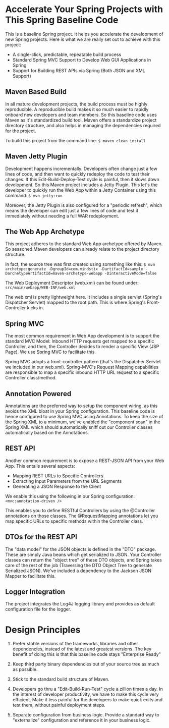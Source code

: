 Accelerate Your Spring Projects with This Spring Baseline Code
=

This is a baseline Spring project. It helps you accelerate the development of new Spring projects. Here is what we are really set out to achieve with this project:
+ A single-click, predictable, repeatable build process
+ Standard Spring MVC Support to Develop Web GUI Applications in Spring
+ Support for Building REST APIs via Spring (Both JSON and XML Support)

Maven Based Build
-
In all mature development projects, the build process must be highly reproducible. A reproducible build makes it so much easier to rapidly onboard new developers and team members. So this baseline code uses Maven as it's standardized build tool. Maven offers a standardize project directory structure, and also helps in managing the dependencies required for the project.

To build this project from the command line:
`$ maven clean install`

Maven Jetty Plugin
-
Development happens incrementally. Developers often change just a few lines of code, and then want to quickly redeploy the code to test their changes. If this Edit-Build-Deploy-Test cycle is painful, then it slows down development. So this Maven project includes a Jetty Plugin. This let's the developer to quickly run the Web App within a Jetty Container using this command:
`$ mvn jetty:run`

Moreover, the Jetty Plugin is also configured for a "periodic refresh", which means the developer can edit just a few lines of code and test it immediately without needing a full WAR redeployment.

The Web App Archetype
-
This project adheres to the standard Web App archetype offered by Maven. So seasoned Maven developers can already relate to the project directory structure.

In fact, the source tree was first created using something like this:
`$ mvn archetype:generate -DgroupId=com.mindstix -DartifactId=sample -DarchetypeArtifactId=maven-archetype-webapp -DinteractiveMode=false`

The Web Deployment Descriptor (web.xml) can be found under:
`src/main/webapp/WEB-INF/web.xml`

The web.xml is pretty lightweight here. It includes a single servlet (Spring's Dispatcher Servlet) mapped to the root path. This is where Spring's Front-Controller kicks in. 

Spring MVC
-
The most common requirement in Web App development is to support the standard MVC Model: Inbound HTTP requests get mapped to a specific Controller, and then, the Controller decides to render a specific View (JSP Page). We use Spring MVC to facilitate this.

Spring MVC adopts a front-controller pattern (that's the Dispatcher Servlet we included in our web.xml). Spring-MVC's Request Mapping capabilities are responsible to map a specific inbound HTTP URL request to a specific Controller class/method.

Annotation Powered
-
Annotations are the preferred way to setup the component wiring, as this avoids the XML bloat in your Spring configuration. This baseline code is hence configured to use Spring MVC using Annotations. To keep the size of the Spring XML to a minimum, we've enabled the "component scan" in the Spring XML which should automatically sniff out our Controller classes automatically based on the Annotations.

REST API
-
Another common requirement is to expose a REST-JSON API from your Web App. This entails several aspects:
+ Mapping REST URLs to Specific Controllers
+ Extracting Input Parameters from the URL Segments
+ Generating a JSON Response to the Client

We enable this using the following in our Spring configuration:
`<mvc:annotation-driven />`

This enables you to define RESTful Controllers by using the @Controller annotations on those classes. The @RequestMapping annotations let you map specific URLs to specific methods within the Controller class. 

DTOs for the REST API
-
The "data model" for the JSON objects is defined in the "DTO" package. These are simply Java beans which get serialized to JSON. Your Controller classes can return the "object tree" of these DTO objects, and Spring takes care of the rest of the job (Traversing the DTO Object Tree to generate Serialized JSON). We've included a dependency to the Jackson JSON Mapper to facilitate this.

Logger Integration
-
The project integrates the Log4J logging library and provides as default configuration file for the logger. 

Design Principles
=
1. Prefer stable versions of the frameworks, libraries and other dependencies, instead of the latest and greatest versions. The key benefit of doing this is that this baseline code stays "Enterprise Ready"

2. Keep third party binary dependencies out of your source tree as much as possible.

3. Stick to the standard build structure of Maven.

4. Developers go thru a "Edit-Build-Run-Test" cycle a zillion times a day. In the interest of developer productivity, we have to make this cycle very efficient. Make it less painful for the developers to make quick edits and test them, without painful deployment steps.

5. Separate configuration from business logic. Provide a standard way to "externalize" configuration and reference it in your business logic.
